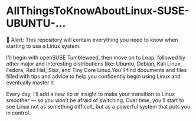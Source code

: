 # AllThingsToKnowAboutLinux-SUSE-UBUNTU-...
🚨 Alert: This repository will contain everything you need to know when starting to use a Linux system.

I'll begin with openSUSE Tumbleweed, then move on to Leap, followed by other major and interesting distributions like:
Ubuntu, Debian, Kali Linux, Fedora, Red Hat, Slax, and Tiny Core Linux.You'll find documents and files filled with tips and advice to help you confidently begin using Linux and eventually master it.

Every day, I’ll add a new tip or insight to make your transition to Linux smoother — so you won’t be afraid of switching.
Over time, you'll start to see Linux not as something difficult, but as a powerful system that puts you in control.
